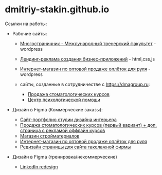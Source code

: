 # dmitriy-stakin.github.io
Ссылки на работы:
- Рабочие сайты:
    - [Многостраничник - Международный тренерский факультет](https://mtf-college.com/) - wordpress
    - [Лендинг-реклама создания бизнес-приложений](https://sellkit.cc/) - html,css,js
    - [Интернет-магазин по оптовой продаже оплёток для руля](https://opletki.ru) - wordpress
  
  - сайты, созданные в сотрудничестве с https://dmagroup.ru:
    - [Продажа стоматологических курсов](https://dkdent-learn.ru)
    - [Центр психологической помощи](https://психотерапевт-нск.рф)
   
- Дизайн в Figma (Коммерческие заказы):
    - [Сайт-портфолио студии дизайна интерьера](https://www.figma.com/design/X3iaIcTWhScc2qr1j3ske7/Eclectica?node-id=0-1&p=f&t=LMXplQR4Y5RAipMW-0)
    - [Продажа стоматологических курсов (первый вариант) + доп. страница с рекламой оффлайн курсов](https://www.figma.com/file/ZGR1wJN4VHDbALF8A4zVGi/dk-dent?type=design&node-id=21-141&mode=design&t=KnnYruepfETY0yV8-0)
    - [Магазин стройматериалов](https://www.figma.com/file/RO7MhVrrnV5nlM7S0nQj1w/Buildings?type=design&node-id=0-1&mode=design&t=1EsUFwiGVgIFnjDP-0)
    - [Интернет-магазин по оптовой продаже оплёток для руля](https://www.figma.com/file/W9vu5FYcyJjqpcMrYRvWeL/opletki.ru-(Copy)?type=design&node-id=0-1&mode=design&t=31yO4ENe2pIhdY2w-0)
    - [Редизайн страницы для сайта такелажной фирмы](https://www.figma.com/file/q4XEJIxgGuAetdSuf5KCj9/TakelagE?type=design&node-id=0-1&mode=design&t=25TBQm9d2owp5NQj-0)
 
- Дизайн в Figma (тренировка/некоммерческие)
    - [LinkedIn redesign](https://www.figma.com/file/cus9rH5papV33EAWaQiFv7/RedesignLinkedlin-(Copy)?type=design&node-id=0-1&mode=design&t=xQdf0zMB4wOWrhM0-0)

